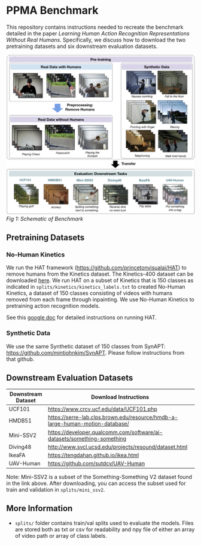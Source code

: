 # PPMA Benchmark
This repository contains instructions needed to recreate the benchmark detailed in the paper _Learning Human Action Recognition Representations
Without Real Humans_. Specifically, we discuss how to download the two pretraining datasets and six downstream evaluation datasets.

![](../.github/main_figure.png "Main Figure")
*Fig 1: Schematic of Benchmark*

## Pretraining Datasets
### No-Human Kinetics
We run the HAT framework (https://github.com/princetonvisualai/HAT) to remove humans from the Kinetics dataset. The Kinetics-400 dataset can be downloaded [here](https://www.deepmind.com/open-source/kinetics). We run HAT on a subset of Kinetics that is 150 classes as indicated in ```splits/kinetics/kinetics_labels.txt``` to created No-Human Kinetics, a dataset of 150 classes consisting of videos with humans removed from each frame through inpainting. We use No-Human Kinetics to pretraining action recognition models.

See this [google doc](https://docs.google.com/document/d/1aeKKv5ZcIvv3uXjd_rlbMYvC97KBq63rUlET5pjQ44M/edit?usp=sharing) for detailed instructions on running HAT.

### Synthetic Data
We use the same Synthetic dataset of 150 classes from SynAPT: https://github.com/mintjohnkim/SynAPT. Please follow instructions from that github.


## Downstream Evaluation Datasets
|   Downstream Dataset | Download Instructions                                                         |
|-----------|-------------------------------------------------------------------------------|
| UCF101    | https://www.crcv.ucf.edu/data/UCF101.php                                      |
| HMDB51    | https://serre-lab.clps.brown.edu/resource/hmdb-a-large-human-motion-database/ |
| Mini-SSV2 | https://developer.qualcomm.com/software/ai-datasets/something-something       |
| Diving48  | http://www.svcl.ucsd.edu/projects/resound/dataset.html                        |
| IkeaFA    | https://tengdahan.github.io/ikea.html                                         |
| UAV-Human | https://github.com/sutdcv/UAV-Human                                           |

Note: Mini-SSV2 is a subset of the Something-Something V2 dataset found in the link above. After downloading, you can access the subset used for train and validation in ```splits/mini_ssv2```.


## More Information
- ```splits/``` folder contains train/val splits used to evaluate the models. Files are stored both as txt or csv for readability and npy file of either an array of video path or array of class labels. 



